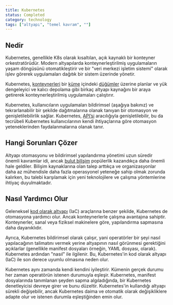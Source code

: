 ```yaml
---
title: Kubernetes
status: Completed
category: technology
tags: ["altyapı", "temel kavram", ""]
---
```


## Nedir

Kubernetes, genellikle K8s olarak kısaltılan, açık kaynaklı bir konteyner orkestratörüdür.
Modern altyapılarda konteynerleştirilmiş uygulamaların yaşam döngüsünü otomatikleştirir ve bir "veri merkezi işletim sistemi" olarak işlev görerek uygulamaları dağıtık bir sistem üzerinde yönetir.

Kubernetes, [konteynerleri](/container/) bir [küme](/cluster/) içindeki [düğümler](/nodes/) üzerine planlar ve yük dengeleyici ve kalıcı depolama gibi birkaç altyapı kaynağını bir araya getirerek konteynerleştirilmiş uygulamaları çalıştırır.

Kubernetes, kullanıcıların uygulamaları bildirimsel (aşağıya bakınız) ve tekrarlanabilir bir şekilde  dağıtmalarına olanak tanıyan bir otomasyon ve genişletilebilirlik sağlar.
Kubernetes, [API’si](/application-programming-interface/) aracılığıyla genişletilebilir, bu da tecrübeli Kubernetes kullanıcılarının kendi ihtiyaçlarına göre otomasyon yeteneklerinden faydalanmalarına olanak tanır.

## Hangi Sorunları Çözer

Altyapı otomasyonu ve bildirimsel yapılandırma yönetimi uzun süredir önemli kavramlar idi, ancak [bulut bilişim](/cloud-computing/) popülerlik kazandıkça daha önemli hale geldiler.
Bilişim kaynaklarına olan talep arttıkça ve organizasyonlar daha az mühendisle daha fazla operasyonel yeteneğe sahip olmak zorunda kalırken, bu talebi karşılamak için yeni teknolojilere ve çalışma yöntemlerine ihtiyaç duyulmaktadır.

## Nasıl Yardımcı Olur

Geleneksel [kod olarak altyapı](/infrastructure-as-code/) (IaC) araçlarına benzer şekilde, Kubernetes de otomasyona yardımcı olur. Ancak konteynerlerle çalışma avantajına sahiptir.
Konteynerler, sanal veya fiziksel makinelere göre, yapılandırma sapmasına daha dayanıklıdır. 

Ayrıca, Kubernetes bildirimsel olarak çalışır, yani operatörler bir şeyi nasıl yapılacağının talimatını vermek yerine altyapının nasıl görünmesi gerektiğini açıklarlar (genellikle manifest dosyaları örneğin, YAML dosyası, olarak).
Kubernetes ardından "nasıl" ile ilgilenir.
Bu, Kubernetes'in kod olarak altyapı (IaC) ile son derece uyumlu olmasına neden olur.

Kubernetes aynı zamanda kendi kendini iyileştirir.
Kümenin gerçek durumu her zaman operatörün istenen durumuyla eşleşir.
Kubernetes, manifest dosyalarında tanımlanan şeyden sapma algıladığında, bir Kubernetes denetleyicisi devreye girer ve bunu düzeltir.
Kubernetes'in kullandığı altyapı sürekli değişebilir, ancak Kubernetes daima ve otomatik olarak değişikliklere adapte olur ve istenen durumla eşleştiğinden emin olur.
